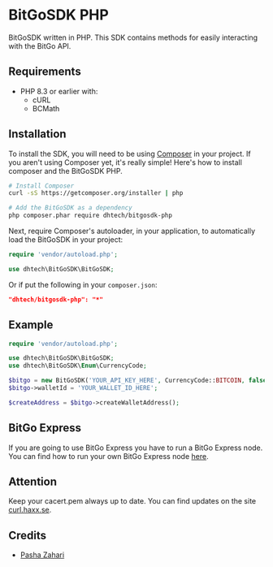 
# BitGoSDK PHP

BitGoSDK written in PHP. This SDK contains methods for easily interacting with the BitGo API.


## Requirements

- PHP 8.3 or earlier with:
  - cURL
  - BCMath

## Installation

To install the SDK, you will need to be using [Composer](http://getcomposer.org/) in your project. If you aren't using Composer yet, it's really simple! Here's how to install composer and the BitGoSDK PHP.

```sh
# Install Composer
curl -sS https://getcomposer.org/installer | php

# Add the BitGoSDK as a dependency
php composer.phar require dhtech/bitgosdk-php
```

Next, require Composer's autoloader, in your application, to automatically load the BitGoSDK in your project:

```php
require 'vendor/autoload.php';

use dhtech\BitGoSDK\BitGoSDK;
```

Or if put the following in your `composer.json`:

```json
"dhtech/bitgosdk-php": "*" 
```
  
## Example

```php
require 'vendor/autoload.php';

use dhtech\BitGoSDK\BitGoSDK;
use dhtech\BitGoSDK\Enum\CurrencyCode;

$bitgo = new BitGoSDK('YOUR_API_KEY_HERE', CurrencyCode::BITCOIN, false);
$bitgo->walletId = 'YOUR_WALLET_ID_HERE';

$createAddress = $bitgo->createWalletAddress();
```

## BitGo Express

If you are going to use BitGo Express you have to run a BitGo Express node. You can find how to run your own BitGo Express node [here](https://github.com/BitGo/BitGoJS/blob/master/modules/express/README.md).

## Attention

Keep your cacert.pem always up to date. You can find updates on the site [curl.haxx.se](https://curl.haxx.se/docs/caextract.html).

## Credits

- [Pasha Zahari](https://github.com/DigitalHustlaz)

